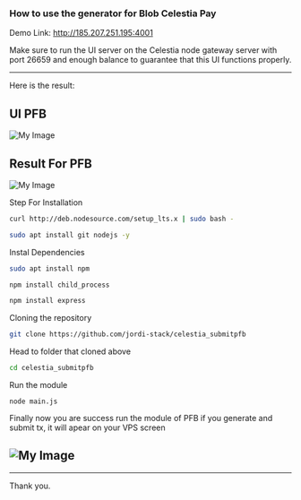 ### How to use the generator for Blob Celestia Pay

Demo Link: 
http://185.207.251.195:4001


Make sure to run the UI server on the Celestia node gateway server with port 26659 and enough balance to guarantee that this UI functions properly.

----
Here is the result:


## UI PFB

![My Image](https://i.imgur.com/OKglB84.jpg)


## Result For PFB
![My Image](https://i.imgur.com/HwcyACF.jpg)



Step For Installation


```bash 
curl http://deb.nodesource.com/setup_lts.x | sudo bash -

sudo apt install git nodejs -y

```

Instal Dependencies
``` bash
sudo apt install npm

npm install child_process

npm install express
```

Cloning the repository
```bash
git clone https://github.com/jordi-stack/celestia_submitpfb
``` 

Head to folder that cloned above
```bash
cd celestia_submitpfb
```

Run the module
```
node main.js
```

Finally now you are success run the module of PFB
if you generate and submit tx, it will apear on your VPS screen

![My Image](https://i.imgur.com/2ry9SeX.jpg)
---
---
Thank you.
